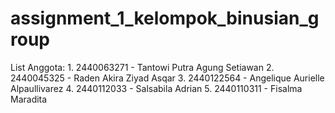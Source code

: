 # assignment_1_kelompok_binusian_group
List Anggota:  1. 2440063271 - Tantowi Putra Agung Setiawan 2. 2440045325 - Raden Akira Ziyad Asqar 3. 2440122564 - Angelique Aurielle Alpaullivarez 4. 2440112033 - Salsabila Adrian 5. 2440110311 - Fisalma Maradita

